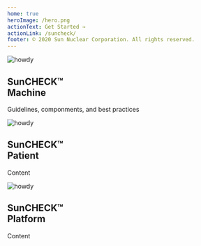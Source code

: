 ```yaml
---
home: true
heroImage: /hero.png
actionText: Get Started →
actionLink: /suncheck/
footer: © 2020 Sun Nuclear Corporation. All rights reserved.
---
```


<div class="features">
  <div class="feature">
    <img
      v-if="$site.themeConfig.featureOne"
        class=""
        :src="$withBase($site.themeConfig.featureOne)"
        alt="howdy"
      />
    <h2>SunCHECK™ 
    <br />Machine</h2>
    <p>Guidelines, componments, and best practices</p>
  </div>
  <div class="feature">
      <img
      v-if="$site.themeConfig.featureOne"
        class=""
        :src="$withBase('suncheck-patient.svg')"
        alt="howdy"
      />
    <h2>SunCHECK™<br />Patient</h2>
    <p>Content</p>
  </div>
  <div class="feature">
      <img
      v-if="$site.themeConfig.featureOne"
        class=""
        :src="$withBase('suncheck-platform.svg')"
        alt="howdy"
      />
    <h2>SunCHECK™<br />Platform</h2>
    <p>Content</p>
  </div>
</div>
